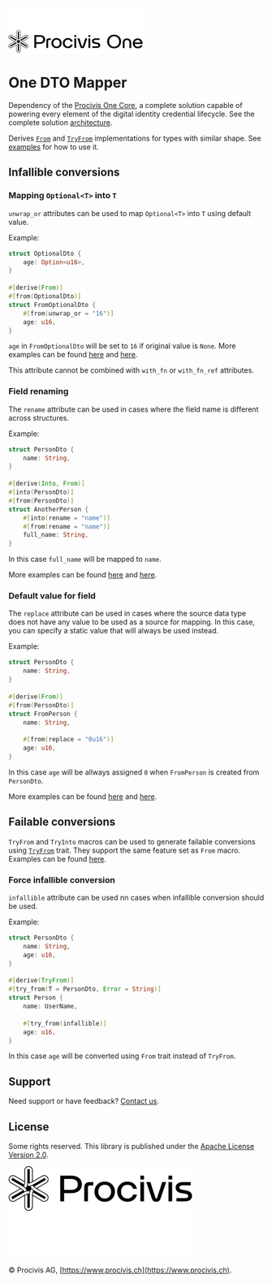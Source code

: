 ![Procivis One](docs/assets/logo_dark_Procivis_One.png#gh-light-mode-only)
![Procivis One](docs/assets/logo_light_Procivis_One.png#gh-dark-mode-only)

# One DTO Mapper

Dependency of the [Procivis One Core][core], a complete solution capable of powering every element
of the digital identity credential lifecycle. See the complete solution [architecture][archi].

Derives [`From`](https://doc.rust-lang.org/std/convert/trait.From.html) and [`TryFrom`](https://doc.rust-lang.org/std/convert/trait.TryFrom.html) implementations for types with similar shape.
See [examples](./one-dto-mapper/examples) for how to use it.

## Infallible conversions

### Mapping `Optional<T>` into `T`

`unwrap_or` attributes can be used to map `Optional<T>` into `T` using default value.

Example:

```rust
struct OptionalDto {
    age: Option<u16>,
}

#[derive(From)]
#[from(OptionalDto)]
struct FromOptionalDto {
    #[from(unwrap_or = "16")]
    age: u16,
}
```

`age` in `FromOptionalDto` will be set to `16` if original value is `None`. More examples can be found [here](./one-dto-mapper/examples/into_and_from/unwrap_or_value.rs) and [here](./one-dto-mapper/examples/try_into_and_try_from/unwrap_or_value.rs).

This attribute cannot be combined with `with_fn` or `with_fn_ref` attributes.

### Field renaming

The `rename` attribute can be used in cases where the field name is different across structures.

Example:

```rust
struct PersonDto {
    name: String,
}

#[derive(Into, From)]
#[into(PersonDto)]
#[from(PersonDto)]
struct AnotherPerson {
    #[into(rename = "name")]
    #[from(rename = "name")]
    full_name: String,
}
```

In this case `full_name` will be mapped to `name`.

More examples can be found [here](./one-dto-mapper/examples/into_and_from/rename.rs) and [here](./one-dto-mapper/examples/try_into_and_try_from/rename.rs).

### Default value for field

The `replace` attribute can be used in cases where the source data type does not have any value to be used as a source for mapping. In this case, you can specify a static value that will always be used instead.

Example:

```rust
struct PersonDto {
    name: String,
}

#[derive(From)]
#[from(PersonDto)]
struct FromPerson {
    name: String,

    #[from(replace = "0u16")]
    age: u16,
}
```

In this case `age` will be allways assigned `0` when `FromPerson` is created from `PersonDto`.

More examples can be found [here](./one-dto-mapper/examples/into_and_from/replace.rs) and [here](./one-dto-mapper/examples/try_into_and_try_from/replace.rs).

## Failable conversions

`TryFrom` and `TryInto` macros can be used to generate failable conversions using [`TryFrom`](https://doc.rust-lang.org/std/convert/trait.TryFrom.html) trait. They support the same feature set as `From` macro. Examples can be found [here](./one-dto-mapper/examples/try_into_and_try_from).

### Force infallible conversion

`infallible` attribute can be used nn cases when infallible conversion should be used.

Example:

```rust
struct PersonDto {
    name: String,
    age: u16,
}

#[derive(TryFrom)]
#[try_from(T = PersonDto, Error = String)]
struct Person {
    name: UserName,

    #[try_from(infallible)]
    age: u16,
}
```

In this case `age` will be converted using `From` trait instead of `TryFrom`.

## Support

Need support or have feedback? [Contact us](https://www.procivis.ch/en/contact).

## License

Some rights reserved. This library is published under the [Apache License
Version 2.0](./LICENSE).

![Procivis AG](docs/assets/logo_light_mode_Procivis.svg#gh-light-mode-only)
![Procivis AG](docs/assets/logo_dark_mode_Procivis.svg#gh-dark-mode-only)

© Procivis AG, [https://www.procivis.ch](https://www.procivis.ch).

[archi]: https://github.com/procivis#architecture
[core]: https://github.com/procivis/one-core
